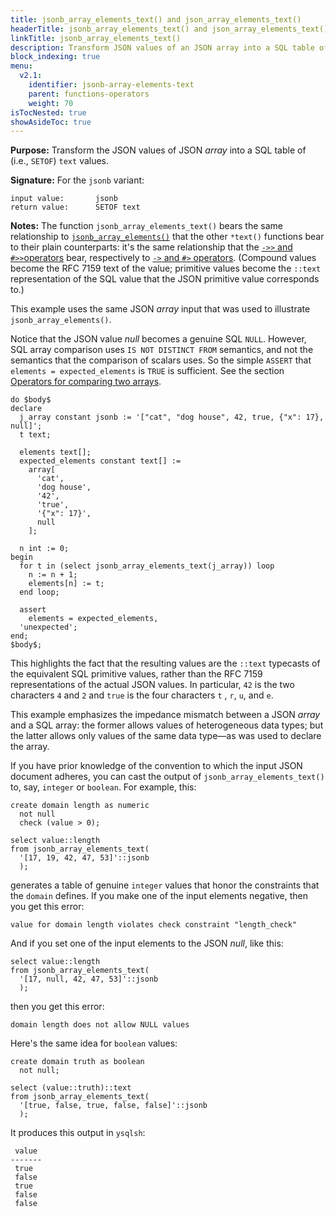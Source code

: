 ```yaml
---
title: jsonb_array_elements_text() and json_array_elements_text()
headerTitle: jsonb_array_elements_text() and json_array_elements_text()
linkTitle: jsonb_array_elements_text()
description: Transform JSON values of an JSON array into a SQL table of text values using jsonb_array_elements_text() and json_array_elements_text().
block_indexing: true
menu:
  v2.1:
    identifier: jsonb-array-elements-text
    parent: functions-operators
    weight: 70
isTocNested: true
showAsideToc: true
---
```


**Purpose:** Transform the JSON values of JSON _array_ into a SQL table of (i.e., `SETOF`) `text` values.

**Signature:** For the `jsonb` variant:

```
input value:       jsonb
return value:      SETOF text
```

**Notes:** The function `jsonb_array_elements_text()` bears the same relationship to [`jsonb_array_elements()`](../jsonb-array-elements) that the other `*text()` functions bear to their plain counterparts: it's the same relationship that the [`->>` and `#>>`operators](../subvalue-operators) bear, respectively to [`->` and `#>` operators](../subvalue-operators). (Compound values become the RFC 7159 text of the value; primitive values become the `::text` representation of the SQL value that the JSON primitive value corresponds to.)

This example uses the same JSON _array_ input that was used to illustrate `jsonb_array_elements()`.

Notice that the JSON value _null_ becomes a genuine SQL `NULL`. However, SQL array comparison uses `IS NOT DISTINCT FROM` semantics, and not the semantics that the comparison of scalars uses. So the simple `ASSERT` that `elements = expected_elements` is `TRUE` is sufficient. See the section [Operators for comparing two arrays](../../..//type_array/functions-operators/comparison/).

```postgresql
do $body$
declare
  j_array constant jsonb := '["cat", "dog house", 42, true, {"x": 17}, null]';
  t text;

  elements text[];
  expected_elements constant text[] :=
    array[
      'cat',
      'dog house',
      '42',
      'true',
      '{"x": 17}',
      null
    ];

  n int := 0;
begin
  for t in (select jsonb_array_elements_text(j_array)) loop
    n := n + 1;
    elements[n] := t;
  end loop;

  assert
    elements = expected_elements,
  'unexpected';
end;
$body$;
```

This highlights the fact that the resulting values are the `::text` typecasts of the equivalent SQL primitive values, rather than the RFC 7159 representations of the actual JSON values. In particular, `42` is the two characters `4` and `2` and `true` is the four characters `t` , `r`, `u`, and `e`.

This example emphasizes the impedance mismatch between a JSON _array_ and a SQL array: the former allows values of heterogeneous data types; but the latter allows only values of the same data type—as was used to declare the array.

If you have prior knowledge of the convention to which the input JSON document adheres, you can cast the output of `jsonb_array_elements_text()` to, say, `integer` or `boolean`. For example, this:

```postgresql
create domain length as numeric
  not null
  check (value > 0);

select value::length
from jsonb_array_elements_text(
  '[17, 19, 42, 47, 53]'::jsonb
  );
```

generates a table of genuine `integer` values that honor the constraints that the `domain` defines. If you make one of the input elements negative, then you get this error:

```
value for domain length violates check constraint "length_check"
```

And if you set one of the input elements to the JSON _null_, like this:
```postgresql
select value::length
from jsonb_array_elements_text(
  '[17, null, 42, 47, 53]'::jsonb
  );
```
then you get this error:

```
domain length does not allow NULL values
```

Here's the same idea for `boolean` values:

```postgresql
create domain truth as boolean
  not null;

select (value::truth)::text
from jsonb_array_elements_text(
  '[true, false, true, false, false]'::jsonb
  );
```

It produces this output in `ysqlsh`:

```
 value 
-------
 true
 false
 true
 false
 false
```
